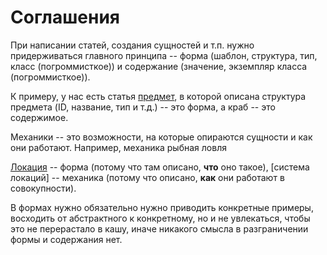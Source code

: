 ﻿# Соглашения
При написании статей, создания сущностей и т.п. нужно придерживаться главного принципа -- форма (шаблон, структура, тип, класс (погроммисткое)) и содержание (значение, экземпляр класса (погроммисткое)).

К примеру, у нас есть статья [предмет](../entities/item.md), в которой описана структура предмета (ID, название, тип и т.д.) -- это форма, а краб <!-- [краб](todo) --> -- это содержимое.

Механики -- это возможности, на которые опираются сущности и как они работают.
Например, механика рыбная ловля <!-- [рыбная ловля](todo) -->

[Локация](../entities/location.md) -- форма (потому что там описано, **что** оно такое), [система локаций] -- механика (потому что описано, **как** они работают в совокупности).

В формах нужно обязательно нужно приводить конкретные примеры, восходить от абстрактного к конкретному, но и не увлекаться, чтобы это не перерастало в кашу, иначе никакого смысла в разграничении формы и содержания нет.